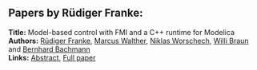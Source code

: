 <h2>Papers by Rüdiger Franke:</h2>
<p>
<b>Title:</b> Model-based control with FMI and a C++ runtime for Modelica<br />
<b>Authors:</b> <a href="../authors/author_89.html">Rüdiger Franke</a>, <a href="../authors/author_327.html">Marcus Walther</a>, <a href="../authors/author_335.html">Niklas Worschech</a>, <a href="../authors/author_39.html">Willi Braun</a> and <a href="../authors/author_13.html">Bernhard Bachmann</a><br />
<b>Links:</b> <a href="../abstracts/abstract_36.pdf">Abstract</a>, <a href="../submissions/ecp15118339_FrankeWaltherWorschechBraunBachmann.pdf">Full paper</a>
</p>